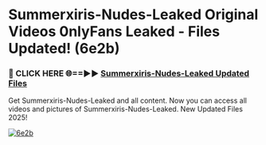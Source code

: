 # Summerxiris-Nudes-Leaked Original Videos 0nlyFans Leaked - Files Updated! (6e2b)

<h3>🔴 CLICK HERE 🌐==►► <a href="https://tinyurl.com/4mcuefdz" rel="nofollow">Summerxiris-Nudes-Leaked Updated Files</a></h3>

Get Summerxiris-Nudes-Leaked and all content. Now you can access all videos and pictures of Summerxiris-Nudes-Leaked. New Updated Files 2025!

[![6e2b](https://i.imgur.com/StAQSOY.gif)](https://tinyurl.com/4mcuefdz)
